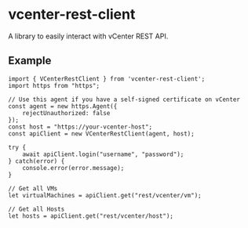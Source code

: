 # vcenter-rest-client

A library to easily interact with vCenter REST API.

## Example

    import { VCenterRestClient } from 'vcenter-rest-client';
    import https from "https";

    // Use this agent if you have a self-signed certificate on vCenter
    const agent = new https.Agent({
        rejectUnauthorized: false
    });
    const host = "https://your-vcenter-host";
    const apiClient = new VCenterRestClient(agent, host);

    try {
        await apiClient.login("username", "password");
    } catch(error) {
        console.error(error.message);
    }

    // Get all VMs
    let virtualMachines = apiClient.get("rest/vcenter/vm");

    // Get all Hosts
    let hosts = apiClient.get("rest/vcenter/host");